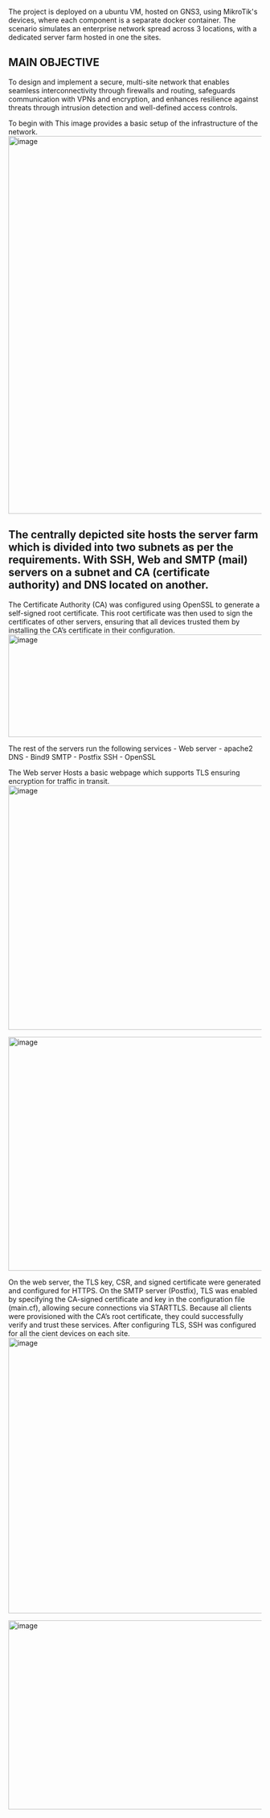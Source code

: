 The project is deployed on a ubuntu VM, hosted on GNS3, using MikroTik's devices, where each component is a separate docker container.
The scenario simulates an enterprise network spread across 3 locations, with a dedicated server farm hosted in one the sites.

## **MAIN OBJECTIVE**

To design and implement a secure, multi-site network that enables seamless interconnectivity through firewalls and routing, safeguards communication with VPNs and encryption, and enhances resilience against threats through intrusion detection and well-defined access controls.

To begin with 
This image provides a basic setup of the infrastructure of the network.
<img width="1216" height="751" alt="image" src="https://github.com/user-attachments/assets/b33b9aa6-176e-4940-845e-22ea4a1131a5" />

The centrally depicted site hosts the server farm which is divided into two subnets as per the requirements. 
With SSH, Web and SMTP (mail) servers on a subnet and CA (certificate authority) and DNS located on another.
---------------------------------------------------------------------------------------------------------------------------------------------------------
The Certificate Authority (CA) was configured using OpenSSL to generate a self-signed root certificate. This root certificate was then used to sign the certificates of other servers, ensuring that all devices trusted them by installing the CA’s certificate in their configuration.
<img width="675" height="204" alt="image" src="https://github.com/user-attachments/assets/498589c7-4c8b-4d75-8af9-56cb16d74276" />

The rest of the servers run the following services -
Web server - apache2
DNS - Bind9
SMTP - Postfix
SSH - OpenSSL

The Web server Hosts a basic webpage which supports TLS ensuring encryption for traffic in transit.
<img width="664" height="486" alt="image" src="https://github.com/user-attachments/assets/fc7ace44-101c-4eda-8a14-622f3e1d89a7" />

<img width="667" height="465" alt="image" src="https://github.com/user-attachments/assets/d4b8d818-e0ad-451a-a3f5-8f9a363b840a" />

On the web server, the TLS key, CSR, and signed certificate were generated and configured for HTTPS. On the SMTP server (Postfix), TLS was enabled by specifying the CA-signed certificate and key in the configuration file (main.cf), allowing secure connections via STARTTLS. Because all clients were provisioned with the CA’s root certificate, they could successfully verify and trust these services.
After configuring TLS, SSH was configured for all the cient devices on each site. 
<img width="778" height="548" alt="image" src="https://github.com/user-attachments/assets/a80e31f3-0938-4f1b-8eef-12f3e2c1d4ed" />

<img width="1039" height="376" alt="image" src="https://github.com/user-attachments/assets/a28c4158-a1aa-41cf-85f7-d51e8cf28dd8" />

